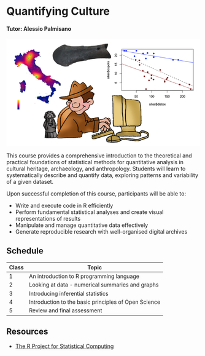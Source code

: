 # Quantifying Culture

#### Tutor: Alessio Palmisano

![Fig1](https://github.com/apalmisano82/Quantifying-Culture/blob/main/Screenshot%202025-03-28%20at%2020.30.55.png)

This course provides a comprehensive introduction to the theoretical and practical foundations of statistical methods for quantitative analysis in cultural heritage, archaeology, and anthropology. Students will learn to systematically describe and quantify data, exploring patterns and variability of a given dataset.

Upon successful completion of this course, participants will be able to:
* Write and execute code in R efficiently
* Perform fundamental statistical analyses and create visual representations of results
* Manipulate and manage quantitative data effectively
* Generate reproducible research with well-organised digital archives

## Schedule

| Class | Topic                          |
|-------|---------------------------     |
| 1     | An introduction to R programming language |
| 2     | Looking at data - numerical summaries and graphs |
| 3     | Introducing inferential statistics |
| 4     | Introduction to the basic principles of Open Science |
| 5     | Review and final assessment |

## Resources

* [The R Project for Statistical Computing](https://www.r-project.org/)
